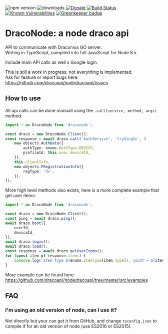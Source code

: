 ![npm version](https://img.shields.io/npm/v/draconode.svg)
![downloads](https://img.shields.io/npm/dt/draconode.svg)
[![Donate](https://img.shields.io/badge/Donate-PayPal-green.svg)](https://www.paypal.me/niicodev)
[![Build Status](https://travis-ci.org/dracoapi/nodedracoapi.svg?branch=master)](https://travis-ci.org/dracoapi/nodedracoapi)
[![Known Vulnerabilities](https://snyk.io/test/github/dracoapi/nodedracoapi/badge.svg?targetFile=package.json)](https://snyk.io/test/github/dracoapi/nodedracoapi?targetFile=package.json)
[![Greenkeeper badge](https://badges.greenkeeper.io/dracoapi/nodedracoapi.svg)](https://greenkeeper.io/)

# DracoNode: a node draco api

API to communicate with Draconius GO server.  
Writing in TypeScript, compiled into full JavaScript for Node 8.x.

Include main API calls as well s Google login.

This is still a work in progress, not everything is implemented.  
Ask for feature or report bugs here: https://github.com/dracoapi/nodedracoapi/issues 

## How to use

All api calls can be done manuall using the `.call(service, method, args)` method.

```typescript
import * as DracoNode from 'draconode';

const draco = new DracoNode.Client();
const response = await draco.call('AuthService', 'trySingIn', [
    new objects.AuthData({
        authType: enums.AuthType.DEVICE,
        profileId: this.user.deviceId,
    }),
    this.clientInfo,
    new objects.FRegistrationInfo({
        regType: 'dv',
    }),
]);
```

More high level methods also exists, here is a more complete example that get user items:

```typescript
import * as DracoNode from 'draconode';

const draco = new DracoNode.Client();
const ping = await draco.ping();
await draco.boot({
    userId,
    deviceId,
});
await draco.login();
await draco.load();
const response = await draco.getUserItems();
for (const item of response.items) {
    console.log(`Item type ${enums.ItemType[item.type]}, count = ${item.count}`);
}
```

More example can be found here: https://github.com/dracoapi/nodedracoapi/tree/master/src/examples 

## FAQ

### I'm using an old version of node, can I use it?

Not directly but your can get it from GitHub, and change `tsconfig.json` to compile if for an old version of node (use ES2016 or ES2015).

